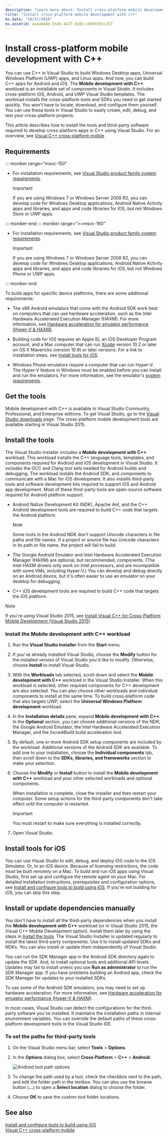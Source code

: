 ```yaml
---
description: "Learn more about: Install cross-platform mobile development with C++"
title: "Install cross-platform mobile development with C++"
ms.date: "10/17/2019"
ms.assetid: aaea6b8d-55eb-4427-8185-c050f855c257
---
```

# Install cross-platform mobile development with C++

You can use C++ in Visual Studio to build Windows Desktop apps, Universal Windows Platform (UWP) apps, and Linux apps. And now, you can build C++ apps for Android and iOS. The **Mobile development with C++** workload is an installable set of components in Visual Studio. It includes cross-platform iOS, Android, and UWP Visual Studio templates. The workload installs the cross-platform tools and SDKs you need to get started quickly. You won't have to locate, download, and configure them yourself. You can use these tools in Visual Studio to easily create, edit, debug, and test your cross-platform projects.

This article describes how to install the tools and third-party software required to develop cross-platform apps in C++ using Visual Studio. For an overview, see [Visual C++ cross-platform mobile](https://visualstudio.microsoft.com/vs/features/cplusplus-mdd/)

## Requirements

::: moniker range="msvc-150"

- For installation requirements, see [Visual Studio product family system requirements](/visualstudio/productinfo/vs2017-system-requirements-vs).

   > [!IMPORTANT]
   > If you are using Windows 7 or Windows Server 2008 R2, you can develop code for Windows Desktop applications, Android Native Activity apps and libraries, and apps and code libraries for iOS, but not Windows Store or UWP apps.

::: moniker-end
::: moniker range=">=msvc-160"

- For installation requirements, see [Visual Studio product family system requirements](/visualstudio/releases/2019/system-requirements).

   > [!IMPORTANT]
   > If you are using Windows 7 or Windows Server 2008 R2, you can develop code for Windows Desktop applications, Android Native Activity apps and libraries, and apps and code libraries for iOS, but not Windows Phone or UWP apps.

::: moniker-end

To build apps for specific device platforms, there are some additional requirements:

- The x86 Android emulators that come with the Android SDK work best on computers that can use hardware acceleration, such as the Intel Hardware Accelerated Execution Manager (HAXM). For more information, see [Hardware acceleration for emulator performance (Hyper-V & HAXM)](/xamarin/android/get-started/installation/android-emulator/hardware-acceleration?tabs=vswin&pivots=windows).

- Building code for iOS requires an Apple ID, an iOS Developer Program account, and a Mac computer that can run [Xcode](https://developer.apple.com/xcode/) version 10.2 or later on OS X Mavericks (version 10.9) or later versions. For a link to installation steps, see [Install tools for iOS](#install-tools-for-ios).

- Windows Phone emulators require a computer that can run Hyper-V. The Hyper-V feature in Windows must be enabled before you can install and run the emulators. For more information, see the emulator's [system requirements](/visualstudio/cross-platform/system-requirements-for-the-visual-studio-emulator-for-android).

## Get the tools

Mobile development with C++ is available in Visual Studio Community, Professional, and Enterprise editions. To get Visual Studio, go to the [Visual Studio downloads](https://visualstudio.microsoft.com/downloads/) page. The cross-platform mobile development tools are available starting in Visual Studio 2015.

## Install the tools

The Visual Studio Installer includes a **Mobile development with C++** workload. This workload installs the C++ language tools, templates, and components required for Android and iOS development in Visual Studio. It includes the GCC and Clang tool sets needed for Android builds and debugging. The workload installs the Android SDK, and components to communicate with a Mac for iOS development. It also installs third-party tools and software development kits required to support iOS and Android app development. Most of these third-party tools are open-source software required for Android platform support.

- Android Native Development Kit (NDK), Apache Ant, and the C++ Android development tools are required to build C++ code that targets the Android platform.

  > [!NOTE]
  > Some tools in the Android NDK don't support Unicode characters in file paths and file names. If a project or source file has Unicode characters in its path or file name, the project will fail to build.

- The Google Android Emulator and Intel Hardware Accelerated Execution Manager (HAXM) are optional, but recommended, components. (The Intel HAXM drivers only work on Intel processors, and are incompatible with some VMs, including Hyper-V.) You can develop and debug directly on an Android device, but it's often easier to use an emulator on your desktop for debugging.

- C++ iOS development tools are required to build C++ code that targets the iOS platform.

> [!NOTE]
> If you're using Visual Studio 2015, see [Install Visual C++ for Cross-Platform Mobile Development (Visual Studio 2015)](install-visual-cpp-for-cross-platform-mobile-development.md?view=msvc-140&preserve-view=true)

### Install the Mobile development with C++ workload

1. Run the **Visual Studio Installer** from the **Start** menu.

1. If you've already installed Visual Studio, choose the **Modify** button for the installed version of Visual Studio you'd like to modify. Otherwise, choose **Install** to install Visual Studio.

1. With the **Workloads** tab selected, scroll down and select the **Mobile development with C++** workload in the Visual Studio Installer. When this workload is selected, other required components for C++ development are also selected. You can also choose other workloads and individual components to install at the same time. To build cross-platform code that also targets UWP, select the **Universal Windows Platform development** workload.

1. In the **Installation details** pane, expand **Mobile development with C++**. In the **Optional** section, you can choose additional versions of the NDK, the Google Android Emulator, the Intel Hardware Accelerated Execution Manager, and the IncrediBuild build acceleration tool.

1. By default, one or more Android SDK setup components are included by the workload. Additional versions of the Android SDK are available. To add one to your installation, choose the **Individual components** tab, then scroll down to the **SDKs, libraries, and frameworks** section to make your selection.

1. Choose the **Modify** or **Install** button to install the **Mobile development with C++** workload and your other selected workloads and optional components.

   When installation is complete, close the installer and then restart your computer. Some setup actions for the third-party components don't take effect until the computer is restarted.

   > [!IMPORTANT]
   > You must restart to make sure everything is installed correctly.

1. Open Visual Studio.

## Install tools for iOS

You can use Visual Studio to edit, debug, and deploy iOS code to the iOS Simulator. Or, to an iOS device. Because of licensing restrictions, the code must be built remotely on a Mac. To build and run iOS apps using Visual Studio, first set up and configure the remote agent on your Mac. For detailed installation instructions, prerequisites and configuration options, see [Install and configure tools to build using iOS](../cross-platform/install-and-configure-tools-to-build-using-ios.md). If you're not building for iOS, you can skip this step.

## Install or update dependencies manually

You don't have to install all the third-party dependencies when you install the **Mobile development with C++** workload (or in Visual Studio 2015, the Visual C++ Mobile Development option). Install them later by using the steps in [Install the tools](#install-the-tools). The Visual Studio Installer is updated regularly to install the latest third-party components. Use it to install updated SDKs and NDKs. You can also install or update them independently of Visual Studio.

You can run the SDK Manager app in the Android SDK directory again to update the SDK. And, to install optional tools and additional API levels. Updates may fail to install unless you use **Run as administrator** to run the SDK Manager app. If you have problems building an Android app, check the SDK Manager for updates to your installed SDKs.

To use some of the Android SDK emulators, you may need to set up hardware acceleration. For more information, see [Hardware acceleration for emulator performance (Hyper-V & HAXM)](/xamarin/android/get-started/installation/android-emulator/hardware-acceleration?tabs=vswin).

In most cases, Visual Studio can detect the configurations for the third-party software you've installed. It maintains the installation paths in internal environment variables. You can override the default paths of these cross-platform development tools in the Visual Studio IDE.

### To set the paths for third-party tools

1. On the Visual Studio menu bar, select **Tools** > **Options**.

1. In the **Options** dialog box, select **Cross Platform** > **C++** > **Android**.

   ![Android tool path options](../cross-platform/media/cppmdd-options-android.png "Android tool path options")

1. To change the path used by a tool, check the checkbox next to the path, and edit the folder path in the textbox. You can also use the browse button (**...**) to open a **Select location** dialog to choose the folder.

1. Choose **OK** to save the custom tool folder locations.

## See also

[Install and configure tools to build using iOS](install-and-configure-tools-to-build-using-ios.md)\
[Visual C++ cross-platform mobile](https://visualstudio.microsoft.com/vs/features/cplusplus-mdd/)
